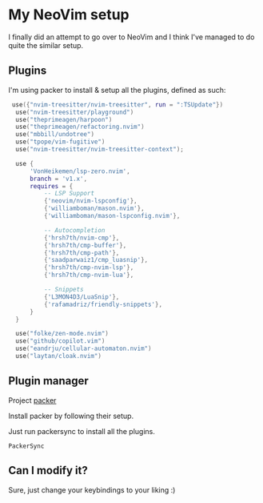 # My NeoVim setup

I finally did an attempt to go over to NeoVim and I think I've managed to do quite the similar setup.

## Plugins

I'm using packer to install & setup all the plugins, defined as such:

```lua
 use({"nvim-treesitter/nvim-treesitter", run = ":TSUpdate"})
  use("nvim-treesitter/playground")
  use("theprimeagen/harpoon")
  use("theprimeagen/refactoring.nvim")
  use("mbbill/undotree")
  use("tpope/vim-fugitive")
  use("nvim-treesitter/nvim-treesitter-context");

  use {
	  'VonHeikemen/lsp-zero.nvim',
	  branch = 'v1.x',
	  requires = {
		  -- LSP Support
		  {'neovim/nvim-lspconfig'},
		  {'williamboman/mason.nvim'},
		  {'williamboman/mason-lspconfig.nvim'},

		  -- Autocompletion
		  {'hrsh7th/nvim-cmp'},
		  {'hrsh7th/cmp-buffer'},
		  {'hrsh7th/cmp-path'},
		  {'saadparwaiz1/cmp_luasnip'},
		  {'hrsh7th/cmp-nvim-lsp'},
		  {'hrsh7th/cmp-nvim-lua'},

		  -- Snippets
		  {'L3MON4D3/LuaSnip'},
		  {'rafamadriz/friendly-snippets'},
	  }
  }

  use("folke/zen-mode.nvim")
  use("github/copilot.vim")
  use("eandrju/cellular-automaton.nvim")
  use("laytan/cloak.nvim")

```
## Plugin manager

Project [packer](https://github.com/wbthomason/packer.nvim)

Install packer by following their setup.

Just run packersync to install all the plugins.
```
PackerSync
```

## Can I modify it?

Sure, just change your keybindings to your liking :)
